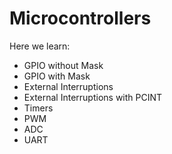# Microcontrollers

Here we learn:

- GPIO without Mask
- GPIO with Mask
- External Interruptions
- External Interruptions with PCINT
- Timers
- PWM
- ADC
- UART
